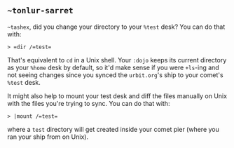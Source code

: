 ## `~tonlur-sarret`
`~tashex`, did you change your directory to your `%test` desk? You can do that with:

```
> =dir /=test=
```

That's equivalent to `cd` in a Unix shell. Your `:dojo` keeps its current directory as your `%home` desk by default, so it'd make sense if you were `+ls`-ing and not seeing changes since you synced the `urbit.org`'s ship to your comet's `%test` desk.

It might also help to mount your test desk and diff the files manually on Unix with the files you're trying to sync. You can do that with:

```
> |mount /=test=
```

where a `test` directory will get created inside your comet pier (where you ran your ship from on Unix).